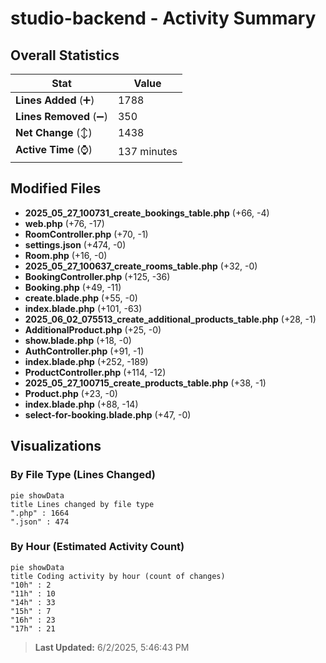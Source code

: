 # studio-backend - Activity Summary 

## Overall Statistics

| Stat                   | Value                                                             |
| ---------------------- | ----------------------------------------------------------------- |
| **Lines Added** (➕)   | 1788                                          |
| **Lines Removed** (➖) | 350                                        |
| **Net Change** (↕)    | 1438                |
| **Active Time** (⌚)   | 137 minutes |


## Modified Files
- **2025_05_27_100731_create_bookings_table.php** (+66, -4)
- **web.php** (+76, -17)
- **RoomController.php** (+70, -1)
- **settings.json** (+474, -0)
- **Room.php** (+16, -0)
- **2025_05_27_100637_create_rooms_table.php** (+32, -0)
- **BookingController.php** (+125, -36)
- **Booking.php** (+49, -11)
- **create.blade.php** (+55, -0)
- **index.blade.php** (+101, -63)
- **2025_06_02_075513_create_additional_products_table.php** (+28, -1)
- **AdditionalProduct.php** (+25, -0)
- **show.blade.php** (+18, -0)
- **AuthController.php** (+91, -1)
- **index.blade.php** (+252, -189)
- **ProductController.php** (+114, -12)
- **2025_05_27_100715_create_products_table.php** (+38, -1)
- **Product.php** (+23, -0)
- **index.blade.php** (+88, -14)
- **select-for-booking.blade.php** (+47, -0)

## Visualizations

### By File Type (Lines Changed)

```mermaid
pie showData
title Lines changed by file type
".php" : 1664
".json" : 474
```

### By Hour (Estimated Activity Count)

```mermaid
pie showData
title Coding activity by hour (count of changes)
"10h" : 2
"11h" : 10
"14h" : 33
"15h" : 7
"16h" : 23
"17h" : 21
```


> **Last Updated:** 6/2/2025, 5:46:43 PM
